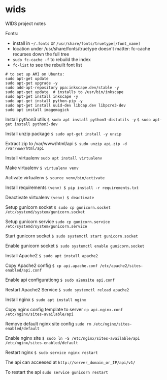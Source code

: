 # wids
WIDS project notes

Fonts:
- install in `~/.fonts` or `/usr/share/fonts/truetype[/font_name]`
- location under /usr/share/fonts/truetype doesn't matter: fc-cache recurses down the full tree
- `sudo fc-cache -f` to rebuild the index
- `fc-list` to see the rebuilt font list

```
# to set up AMI on Ubuntu:
sudo apt-get update
sudo apt-get upgrade -y
sudo add-apt-repository ppa:inkscape.dev/stable -y
sudo apt-get update  # installs to /usr/bin/inkscape
sudo apt-get install inkscape -y
sudo apt-get install python-pip -y
sudo apt-get install uuid-dev libcap.dev libpcre3-dev
sudo apt install imagemagick
```

Install python3 utils
`$ sudo apt install python3-distutils -y`
`$ sudo apt-get install python3-dev`

Install unzip package
`$ sudo apt-get install -y unzip`

Extract zip to /var/www/html/api
`$ sudo unzip api.zip -d /var/www/html/api`

Install virtualenv 
`sudo apt install virtualenv`

Make virtualenv
`$ virtualenv venv`

Activate virtualenv
`$ source venv/bin/activate`

Install requirements
`(venv) $ pip install -r requirements.txt`


Deactivate virtualenv
`(venv) $ deactivate`

Setup gunicorn socket
`$ sudo cp gunicorn.socket /etc/systemd/system/gunicorn.socket`

Setup gunicorn service
`sudo cp gunicorn.service /etc/systemd/system/gunicorn.service`

Start gunicorn socket
`$ sudo systemctl start gunicorn.socket`

Enable gunicorn socket
`$ sudo systemctl enable gunicorn.socket`

Install Apache2
`$ sudo apt install apache2`

Copy Apache2 config
`$ cp api.apache.conf /etc/apache2/sites-enabled/api.conf`

Enable api configurationg
`$ sudo a2ensite api.conf`

Restart Apache2 Service
`$ sudo systemctl reload apache2`



Install nginx
`$ sudo apt install nginx`


Copy nginx config template to server
`cp api.nginx.conf  /etc/nginx/sites-available/api`


Remove default nginx site config
`sudo rm /etc/nginx/sites-enabled/default `


Enable nginx site
`$ sudo ln -S /etc/nginx/sites-available/api /etc/nginx/sites-enabled/default`

    
Restart nginx
`$ sudo service nginx restart`

The api can acceesed at
`http://server_domain_or_IP/api/v1/`

To restart the api
`sudo service gunicorn restart`